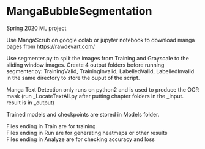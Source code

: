 # MangaBubbleSegmentation
Spring 2020 ML project

Use MangaScrub on google colab or jupyter notebook to download manga pages from https://rawdevart.com/

Use segmenter.py to split the images from Training and Grayscale to the sliding window images. Create 4 output folders before running segmenter.py: TrainingValid, TrainingInvalid, LabelledValid, LabelledInvalid in the same directory to store the ouput of the script. 

Manga Text Detection only runs on python2 and is used to produce the OCR mask (run _LocateTextAll.py after putting chapter folders in the _input. result is in _output)

Trained models and checkpoints are stored in Models folder.

Files ending in Train are for training  
Files ending in Run are for generating heatmaps or other results  
Files ending in Analyze are for checking accuracy and loss  
